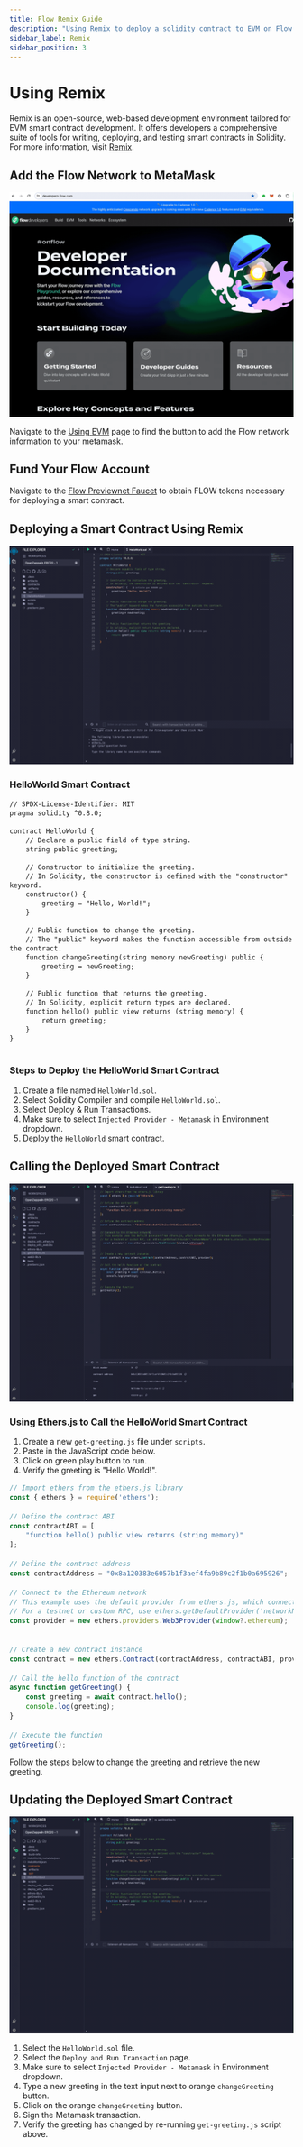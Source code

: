 ```yaml
---
title: Flow Remix Guide
description: "Using Remix to deploy a solidity contract to EVM on Flow."
sidebar_label: Remix
sidebar_position: 3
---
```



# Using Remix

Remix is an open-source, web-based development environment tailored for EVM smart contract development. It offers developers a comprehensive suite of tools for writing, deploying, and testing smart contracts in Solidity. For more information, visit [Remix](https://remix.ethereum.org/).

## Add the Flow Network to MetaMask

![Add Flow Network](./Remix-adding-metamask-network.gif)

Navigate to the [Using EVM](../using.mdx) page to find the button to add the Flow network information to your metamask.

## Fund Your Flow Account

Navigate to the [Flow Previewnet Faucet](https://previewnet-faucet.onflow.org/fund-account) to obtain FLOW tokens necessary for deploying a smart contract.

## Deploying a Smart Contract Using Remix

![Deploy Smart Contract](./Remix-deploy-contract-flowevm.gif)

### HelloWorld Smart Contract
```solidity
// SPDX-License-Identifier: MIT
pragma solidity ^0.8.0;

contract HelloWorld {
    // Declare a public field of type string.
    string public greeting;

    // Constructor to initialize the greeting.
    // In Solidity, the constructor is defined with the "constructor" keyword.
    constructor() {
        greeting = "Hello, World!";
    }

    // Public function to change the greeting.
    // The "public" keyword makes the function accessible from outside the contract.
    function changeGreeting(string memory newGreeting) public {
        greeting = newGreeting;
    }

    // Public function that returns the greeting.
    // In Solidity, explicit return types are declared.
    function hello() public view returns (string memory) {
        return greeting;
    }
}


```

### Steps to Deploy the HelloWorld Smart Contract

1. Create a file named `HelloWorld.sol`.
2. Select Solidity Compiler and compile `HelloWorld.sol`.
3. Select Deploy & Run Transactions.
4. Make sure to select `Injected Provider - Metamask` in Environment dropdown.
5. Deploy the `HelloWorld` smart contract.

## Calling the Deployed Smart Contract

![Call Smart Contract](./Remix-call-getGreeting.gif)

### Using Ethers.js to Call the HelloWorld Smart Contract

1. Create a new `get-greeting.js` file under `scripts`.
2. Paste in the JavaScript code below.
3. Click on green play button to run.
4. Verify the greeting is "Hello World!".

```javascript
// Import ethers from the ethers.js library
const { ethers } = require('ethers');

// Define the contract ABI
const contractABI = [
    "function hello() public view returns (string memory)"
];

// Define the contract address
const contractAddress = "0x8a120383e6057b1f3aef4fa9b89c2f1b0a695926";

// Connect to the Ethereum network
// This example uses the default provider from ethers.js, which connects to the Ethereum mainnet.
// For a testnet or custom RPC, use ethers.getDefaultProvider('networkName') or new ethers.providers.JsonRpcProvider(url)
const provider = new ethers.providers.Web3Provider(window?.ethereum);
              

// Create a new contract instance
const contract = new ethers.Contract(contractAddress, contractABI, provider);

// Call the hello function of the contract
async function getGreeting() {
    const greeting = await contract.hello();
    console.log(greeting);
}

// Execute the function
getGreeting();
```

Follow the steps below to change the greeting and retrieve the new greeting.

## Updating the Deployed Smart Contract

![Update Smart Contract](./Remix-update-greeting.gif)

1. Select the `HelloWorld.sol` file.
2. Select the `Deploy and Run Transaction` page.
3. Make sure to select `Injected Provider - Metamask` in Environment dropdown.
4. Type a new greeting in the text input next to orange `changeGreeting` button.
5. Click on the orange `changeGreeting` button.
6. Sign the Metamask transaction.
7. Verify the greeting has changed by re-running `get-greeting.js` script above.
